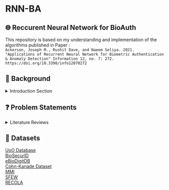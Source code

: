 # RNN-BA
## 🌐 Reccurent Neural Network for BioAuth

This repository is based on my understanding and implementation of the algorithms published in Paper : <br>
`Ackerson, Joseph M., Rushit Dave, and Naeem Seliya. 2021. "Applications of Recurrent Neural Network for Biometric Authentication & Anomaly Detection" Information 12, no. 7: 272. https://doi.org/10.3390/info12070272`


## 🔨 Background
<details>
<summary>Introduction Section</summary><br>
<p>1. A few examples of
biometric authentication are mouse movement authentication, keystroke authentication,
handwritten password authentication, and even palm print authentication. Moving
away from sensor-based biometric authentication makes it available to numerous different
uses that previously required a specific sensor. Not only will this allow for more accessible
biometric authentication, but it will keep the system and devices more secure as these types
of biometrics are much harder to impersonate. RNNs can also open the environments in
which authentication is performed.</p>

<p>2. Facial recognition ranges from identifying one’s identity to deciphering their
emotions. Expression recognition often relies on a CNN for extraction of important features
from image data before that image data can be used by the RNN [6]. Once these features are
deciphered the LSTM RNN can make a prediction about the emotion perceived</p>

<p>3. One popular implementation of RNNs is applied to the domain of anomaly detection.
Anomaly detection can range from detecting spam emails, to malicious network traffic
and maritime vessel traffic</p>

<p>4. One such application of anomaly detection can be applied to Internet of
Things (IoT) devices. An example of Anomaly Detection in IoT devices can be seen in where researchers develop an Intrusion Detection System
(IDS) for IoT devices. An IDS using a RNN would rely on detecting anomalous patterns in
the data to alert a user if there was anyone trying to hack into their IoT devices.</p>
  
These are the four main topics that this paper will be reviewing. The goal of this paper
is to analyze novel approaches in each of the four applications of RNNs. 
  
</details>


## ❓ Problem Statements
<details>
<summary>Literature Reviews</summary> <br>
1. Novel Smartphone Authentication Techniques
<p>Fernandez-Lopez, Pablo, Judith Liu-Jimenez, Kiyoshi Kiyokawa, Yang Wu, and Raul Sanchez-Reillo. 2019. "Recurrent Neural Network for Inertial Gait User Recognition in Smartphones" Sensors 19, no. 18: 4054. https://doi.org/10.3390/s19184054</p>

<p>2. Mouse and Keyboard Authentication Methods <br>
S. Fu, D. Qin, D. Qiao and G. T. Amariucai, "RUMBA-Mouse: Rapid User Mouse-Behavior Authentication Using a CNN-RNN Approach," 2020 IEEE Conference on Communications and Network Security (CNS), Avignon, France, 2020, pp. 1-9, doi: 10.1109/CNS48642.2020.9162287.</p>

<p>3. Handwritten Authentication Methods <br>
R. Tolosana, R. Vera-Rodriguez, J. Fierrez and J. Ortega-Garcia, "Biometric Signature Verification Using Recurrent Neural Networks," 2017 14th IAPR International Conference on Document Analysis and Recognition (ICDAR), Kyoto, Japan, 2017, pp. 652-657, doi: 10.1109/ICDAR.2017.112</p>

<p>4. Model for Facial Expression Recognition Using LSTM RNN <br>
Rajan, S., Chenniappan, P., Devaraj, S. and Madian, N. (2020), Novel deep learning model for facial expression recognition based on maximum boosted CNN and LSTM. IET Image Processing, 14: 1373-1381. https://doi.org/10.1049/iet-ipr.2019.1188</p>

<p>5. Multimodal Expression Recognition Implementing an RNN Approach <br>
Shizhe Chen and Qin Jin. 2015. Multi-modal Dimensional Emotion Recognition using Recurrent Neural Networks. In Proceedings of the 5th International Workshop on Audio/Visual Emotion Challenge (AVEC '15). Association for Computing Machinery, New York, NY, USA, 49–56. https://doi.org/10.1145/2808196.2811638</p>

  
</details>

## 💽 Datasets
[UoO Database](https://www.cs.ou.edu/~database/) <br>
[BioSecurID](http://atvs.ii.uam.es/databases.jsp) <br>
[eBioDigitDB](https://github.com/BiDAlab/eBioDigitDB) <br>
[Cohn-Kanade Dataset](https://www.kaggle.com/datasets/davilsena/ckdataset) <br>
[MMI](https://mmifacedb.eu/) <br>
[SFEW](https://cs.anu.edu.au/few/AFEW.html) <br>
[RECOLA](https://diuf.unifr.ch/main/diva/recola/) <br>


</details>

